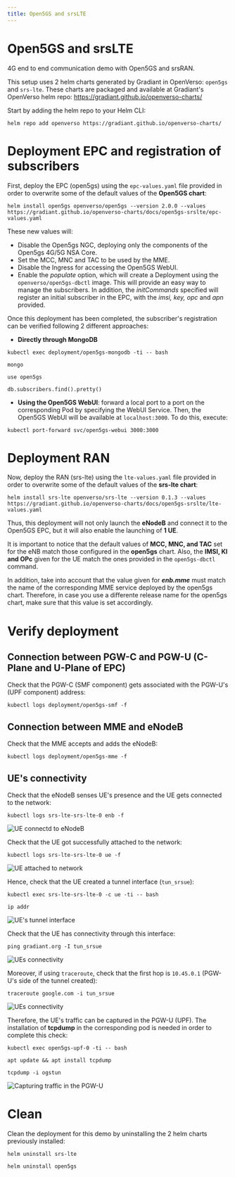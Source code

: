 ```yaml
---
title: Open5GS and srsLTE
--- 
```


# Open5GS and srsLTE 

4G end to end communication demo with Open5GS and srsRAN.

This setup uses 2 helm charts generated by Gradiant in OpenVerso: `open5gs` and `srs-lte`. These charts are packaged and available at Gradiant's OpenVerso helm repo: https://gradiant.github.io/openverso-charts/

Start by adding the helm repo to your Helm CLI:

```
helm repo add openverso https://gradiant.github.io/openverso-charts/
```

# Deployment EPC and registration of subscribers

First, deploy the EPC (open5gs) using the `epc-values.yaml` file provided in order to overwrite some of the default values of the **Open5GS chart**:

```
helm install open5gs openverso/open5gs --version 2.0.0 --values https://gradiant.github.io/openverso-charts/docs/open5gs-srslte/epc-values.yaml 
```

These new values will:

- Disable the Open5gs NGC, deploying only the components of the Open5gs 4G/5G NSA Core.
- Set the MCC, MNC and TAC to be used by the MME.
- Disable the Ingress for accessing the Open5GS WebUI.
- Enable the *populate* option, which will create a Deployment using the `openverso/open5gs-dbctl` image. This will provide an easy way to manage the subscribers. In addition, the *initCommands* specified will register an initial subscriber in the EPC, with the *imsi, key, opc* and *apn* provided.

Once this deployment has been completed, the subscriber's registration can be verified following 2 different approaches:

- **Directly through MongoDB**

```
kubectl exec deployment/open5gs-mongodb -ti -- bash

mongo

use open5gs

db.subscribers.find().pretty()
```
- **Using the Open5GS WebUI**: forward a local port to a port on the corresponding Pod by specifying the WebUI Service. Then, the Open5GS WebUI will be available at `localhost:3000`. To do this, execute:
```
kubectl port-forward svc/open5gs-webui 3000:3000
```


# Deployment RAN

Now, deploy the RAN (srs-lte) using the `lte-values.yaml` file provided in order to overwrite some of the default values of the **srs-lte chart**:

```
helm install srs-lte openverso/srs-lte --version 0.1.3 --values https://gradiant.github.io/openverso-charts/docs/open5gs-srslte/lte-values.yaml 
```

Thus, this deployment will not only launch the **eNodeB** and connect it to the Open5GS EPC, but it will also enable the launching of **1 UE**.

It is important to notice that the default values of **MCC, MNC, and TAC** set for the eNB match those configured in the **open5gs** chart. Also, the **IMSI, KI and OPc** given for the UE match the ones provided in the `open5gs-dbctl` command.

In addition, take into account that the value given for ***enb.mme*** must match the name of the corresponding MME service deployed by the open5gs chart. Therefore, in case you use a differente release name for the open5gs chart, make sure that this value is set accordingly. 


# Verify deployment

## Connection between PGW-C and PGW-U (C-Plane and U-Plane of EPC)

Check that the PGW-C (SMF component) gets associated with the PGW-U's (UPF component) address:
```
kubectl logs deployment/open5gs-smf -f
```

## Connection between MME and eNodeB

Check that the MME accepts and adds the eNodeB:
```
kubectl logs deployment/open5gs-mme -f
```

## UE's connectivity

Check that the eNodeB senses UE's presence and the UE gets connected to the network:
```
kubectl logs srs-lte-srs-lte-0 enb -f
```
![UE connectd to eNodeB](https://raw.githubusercontent.com/Gradiant/openverso-charts/gh-pages/docs/open5gs-srslte/screenshots/enb_ue_connected.png "UE connected to eNodeB")

Check that the UE got successfully attached to the network:
 ```
kubectl logs srs-lte-srs-lte-0 ue -f
```
![UE attached to network](https://raw.githubusercontent.com/Gradiant/openverso-charts/gh-pages/docs/open5gs-srslte/screenshots/ue_attached.png "UE attached to network")

Hence, check that the UE created a tunnel interface (`tun_srsue`):
```
kubectl exec srs-lte-srs-lte-0 -c ue -ti -- bash

ip addr
```

![UE's tunnel interface](https://raw.githubusercontent.com/Gradiant/openverso-charts/gh-pages/docs/open5gs-srslte/screenshots/tun_interface_ue.png "UE's tunnel interface")

Check that the UE has connectivity through this interface:
```
ping gradiant.org -I tun_srsue
```
![UEs connectivity](https://raw.githubusercontent.com/Gradiant/openverso-charts/gh-pages/docs/open5gs-srslte/screenshots/ping_ue.png "UEs connectivity")

Moreover, if using `traceroute`, check that the first hop is `10.45.0.1` (PGW-U's side of the tunnel created):
```
traceroute google.com -i tun_srsue
```
![UEs connectivity](https://raw.githubusercontent.com/Gradiant/openverso-charts/gh-pages/docs/open5gs-srslte/screenshots/traceroute_ue.png "UEs connectivity")

Therefore, the UE's traffic can be captured in the PGW-U (UPF). The installation of **tcpdump** in the corresponding pod is needed in order to complete this check:
```
kubectl exec open5gs-upf-0 -ti -- bash

apt update && apt install tcpdump

tcpdump -i ogstun
```
![Capturing traffic in the PGW-U](https://raw.githubusercontent.com/Gradiant/openverso-charts/gh-pages/docs/open5gs-srslte/screenshots/tcpdump.png "Capturing traffic in the PGW-U")

# Clean
Clean the deployment for this demo by uninstalling the 2 helm charts previously installed:
```
helm uninstall srs-lte

helm uninstall open5gs
```
